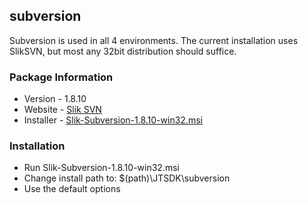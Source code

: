 ## subversion
Subversion is used in all 4 environments. The current installation uses SlikSVN, but most any 32bit distribution should suffice.

### Package Information
* Version - 1.8.10
* Website - [Slik SVN](https://sliksvn.com) 
* Installer - [Slik-Subversion-1.8.10-win32.msi](https://sliksvn.com/pub/Slik-Subversion-1.8.10-win32.msi)

### Installation
* Run Slik-Subversion-1.8.10-win32.msi
* Change install path to: $(path)\JTSDK\subversion
* Use the default options

